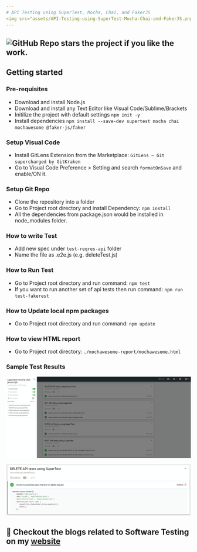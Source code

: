 ```yaml
---
# API Testing using SuperTest, Mocha, Chai, and FakerJS
<img src="assets/API-Testing-using-SuperTest-Mocha-Chai-and-FakerJS.png"/>
---
```


## ![GitHub Repo stars](https://img.shields.io/github/stars/codewithmmak/supertest-mocha-chai-javascript?style=social) the project if you like the work.

## Getting started

### Pre-requisites
* Download and install Node.js
* Download and install any Text Editor like Visual Code/Sublime/Brackets
* Initilize the project with default settings `npm init -y`
* Install dependencies `npm install --save-dev supertest mocha chai mochawesome @faker-js/faker`

### Setup Visual Code
* Install GitLens Extension from the Marketplace: `GitLens — Git supercharged by GitKraken`
* Go to Visual Code Preference > Setting and search `formatOnSave` and enable/ON it.

### Setup Git Repo 
* Clone the repository into a folder
* Go to Project root directory and install Dependency: `npm install`
* All the dependencies from package.json would be installed in node_modules folder.

### How to write Test
* Add new spec under `test-reqres-api` folder
* Name the file as <testname>.e2e.js (e.g. deleteTest.js)

### How to Run Test
* Go to Project root directory and run command: `npm test`
* If you want to run another set of api tests then run command: `npm run test-fakerest`

### How to Update local npm packages
* Go to Project root directory and run command: `npm update`

### How to view HTML report
* Go to Project root directory: `./mochawesome-report/mochawesome.html`

### Sample Test Results
![API Testing using SuperTest, Mocha, Chai, and FakerJS Test Report](./assets/mochawesome-report.PNG?raw=true "API Testing using SuperTest, Mocha, Chai, and FakerJS Test Report")

![API Testing using SuperTest, Mocha, Chai, and FakerJS Test Report Expanded View](./assets/mochawesome-report-expanded-view.PNG?raw=true "API Testing using SuperTest, Mocha, Chai, and FakerJS Test Report Expanded View")

## :thought_balloon: Checkout the blogs related to Software Testing on my [website]
[website]: https://www.codewithmmak.com/
